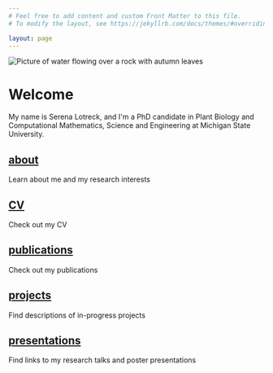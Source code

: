 ```yaml
---
# Feel free to add content and custom Front Matter to this file.
# To modify the layout, see https://jekyllrb.com/docs/themes/#overriding-theme-defaults

layout: page
---
```

![Picture of water flowing over a rock with autumn leaves](../images/rock.JPG)


# Welcome 
My name is Serena Lotreck, and I'm a PhD candidate in Plant Biology and Computational Mathematics, Science and Engineering at Michigan State University. 

## [about](./about/)
Learn about me and my research interests

## [CV](./cv/)
Check out my CV

## [publications](./publications/)
Check out my publications

## [projects](./projects/)
Find descriptions of in-progress projects 

## [presentations](./presentations/)
Find links to my research talks and poster presentations

